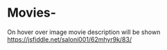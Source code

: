 # Movies-
On hover over image movie description will be shown
https://jsfiddle.net/saloni001/62mhyr9k/83/

